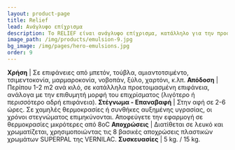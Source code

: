 ```yaml
---
layout: product-page
title: Relief
lead: Ανάγλυφο επίχρισμα
description: Το RELIEF είναι ανάγλυφο επίχρισμα, κατάλληλο για την προστασία και διακόσμηση εσωτερικών και εξωτερικών επιφανειών από μπετόν, τούβλα, αμιαντοτσιμέντο, τσιμεντοκονία, μαρμαροκονία, νοβοπάν, ξύλο, χαρτόνι, κ.λπ. Έχει εξαιρετική πρόσφυση, μεγάλες αντοχές σε δυσμενείς καιρικές συνθήκες (βροχή, παγετός, καυσαέρια, ηλιακή ακτινοβολία) και καλύπτει απόλυτα τυχόν μικροατέλειες των επιφανειών.
image_path: /img/products/emulsion-9.jpg
bg_image: /img/pages/hero-emulsions.jpg
order: 9
---
```


**Χρήση** | Σε επιφάνειες από μπετόν, τούβλα, αμιαντοτσιμέντο, τσιμεντοκονία, μαρμαροκονία, νοβοπάν, ξύλο, χαρτόνι, κ.λπ.
**Απόδοση** | Περίπου 1-2 m2 ανά κιλό, σε κατάλληλα προετοιμασμένη επιφάνεια, ανάλογα με την επιθυμητή μορφή του επιχρίσματος (λιγότερο ή περισσότερο αδρή επιφάνεια).
**Στέγνωμα - Επαναβαφή** | Στην αφή σε 2-6 ώρες. Σε χαμηλές θερμοκρασίες ή συνθήκες αυξημένης υγρασίας, οι χρόνοι στεγνώματος επιμηκύνονται. Αποφεύγετε την εφαρμογή σε θερμοκρασίες μικρότερες από 8οC
**Αποχρώσεις** | Διατίθεται σε λευκό και χρωματίζεται, χρησιμοποιώντας τις 8 βασικές αποχρώσεις πλαστικών χρωμάτων SUPERPAL της VERNILAC.
**Συσκευασίες** | 5 kg. / 15 kg.
